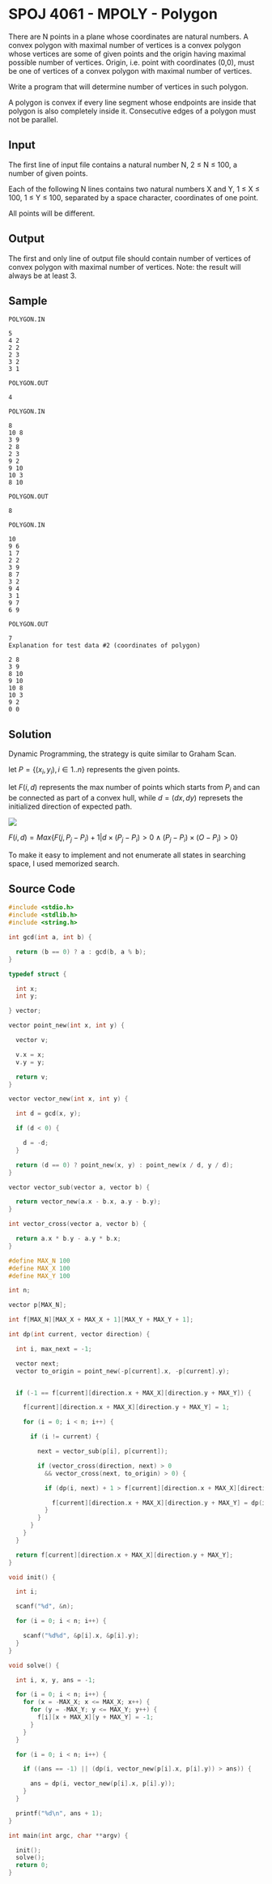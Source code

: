 # SPOJ 4061 - MPOLY - Polygon

There are N points in a plane whose coordinates are natural numbers. A convex polygon with maximal number of vertices is a convex polygon whose vertices are some of given points and the origin having maximal possible number of vertices. Origin, i.e. point with coordinates (0,0), must be one of vertices of a convex polygon with maximal number of vertices.

Write a program that will determine number of vertices in such polygon.

A polygon is convex if every line segment whose endpoints are inside that polygon is also completely inside it. Consecutive edges of a polygon must not be parallel.

## Input

The first line of input file contains a natural number N, 2 ≤ N ≤ 100, a number of given points.

Each of the following N lines contains two natural numbers X and Y, 1 ≤ X ≤ 100, 1 ≤ Y ≤ 100, separated by a space character, coordinates of one point.

All points will be different.

## Output

The first and only line of output file should contain number of vertices of convex polygon with maximal number of vertices. Note: the result will always be at least 3.

## Sample

```plaintext
POLYGON.IN

5
4 2
2 2
2 3
3 2
3 1

POLYGON.OUT

4
 
POLYGON.IN

8
10 8
3 9
2 8
2 3
9 2
9 10
10 3
8 10

POLYGON.OUT

8
 
POLYGON.IN

10
9 6
1 7
2 2
3 9
8 7
3 2
9 4
3 1
9 7
6 9

POLYGON.OUT

7
Explanation for test data #2 (coordinates of polygon)

2 8
3 9
8 10
9 10
10 8
10 3
9 2
0 0
```

## Solution

Dynamic Programming, the strategy is quite similar to Graham Scan.

let $P = \{ (x_i, y_i), i \in 1..n \}$ represents the given points.

let $F(i, d)$ represents the max number of points which starts from $P_i$ and can be connected as part of a convex hull, while $d = (dx, dy)$ represets the initialized direction of expected path.

![](/images/spoj/4602.png)

$F(i, d) = Max\{F(j, P_j - P_i) + 1 | d \times (P_j - P_i) > 0 \land (P_j - P_i) \times (O - P_i) > 0\}$

To make it easy to implement and not enumerate all states in searching space, I used memorized search.

## Source Code

```c
#include <stdio.h>
#include <stdlib.h>
#include <string.h>

int gcd(int a, int b) {

  return (b == 0) ? a : gcd(b, a % b);
}

typedef struct {

  int x;
  int y;

} vector;

vector point_new(int x, int y) {

  vector v;

  v.x = x;
  v.y = y;

  return v;
}

vector vector_new(int x, int y) {

  int d = gcd(x, y);

  if (d < 0) {

    d = -d;
  }

  return (d == 0) ? point_new(x, y) : point_new(x / d, y / d);
}

vector vector_sub(vector a, vector b) {

  return vector_new(a.x - b.x, a.y - b.y);
}

int vector_cross(vector a, vector b) {

  return a.x * b.y - a.y * b.x;
}

#define MAX_N 100
#define MAX_X 100
#define MAX_Y 100

int n;

vector p[MAX_N];

int f[MAX_N][MAX_X + MAX_X + 1][MAX_Y + MAX_Y + 1];

int dp(int current, vector direction) {

  int i, max_next = -1;

  vector next;
  vector to_origin = point_new(-p[current].x, -p[current].y);


  if (-1 == f[current][direction.x + MAX_X][direction.y + MAX_Y]) {

    f[current][direction.x + MAX_X][direction.y + MAX_Y] = 1;

    for (i = 0; i < n; i++) {

      if (i != current) {

        next = vector_sub(p[i], p[current]);

        if (vector_cross(direction, next) > 0
          && vector_cross(next, to_origin) > 0) {

          if (dp(i, next) + 1 > f[current][direction.x + MAX_X][direction.y + MAX_Y]) {

            f[current][direction.x + MAX_X][direction.y + MAX_Y] = dp(i, next) + 1;
          }
        }
      }
    }
  }

  return f[current][direction.x + MAX_X][direction.y + MAX_Y];
}

void init() {

  int i;

  scanf("%d", &n);

  for (i = 0; i < n; i++) {

    scanf("%d%d", &p[i].x, &p[i].y);
  }
}

void solve() {

  int i, x, y, ans = -1;

  for (i = 0; i < n; i++) {
    for (x = -MAX_X; x <= MAX_X; x++) {
      for (y = -MAX_Y; y <= MAX_Y; y++) {
        f[i][x + MAX_X][y + MAX_Y] = -1;
      }
    }
  }

  for (i = 0; i < n; i++) {

    if ((ans == -1) || (dp(i, vector_new(p[i].x, p[i].y)) > ans)) {

      ans = dp(i, vector_new(p[i].x, p[i].y));
    }
  }

  printf("%d\n", ans + 1);
}

int main(int argc, char **argv) {

  init();
  solve();
  return 0;
}

```


